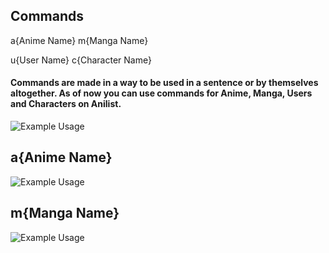 ## Commands

a{Anime Name} m{Manga Name}

u{User Name} c{Character Name}

#### Commands are made in a way to be used in a sentence or by themselves altogether. As of now you can use commands for Anime, Manga, Users and Characters on Anilist.


![Example Usage](https://i.imgur.com/4dp1zDO.gif)

## a{Anime Name}
![Example Usage](https://i.imgur.com/n8W9sjF.png)

## m{Manga Name}
![Example Usage](https://i.imgur.com/kTABDsW.png)
